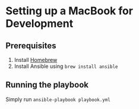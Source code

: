 # Setting up a MacBook for Development
## Prerequisites
1. Install [Homebrew](https://brew.sh/)
2. Install Ansible using `brew install ansible`

## Running the playbook
Simply run `ansible-playbook playbook.yml`